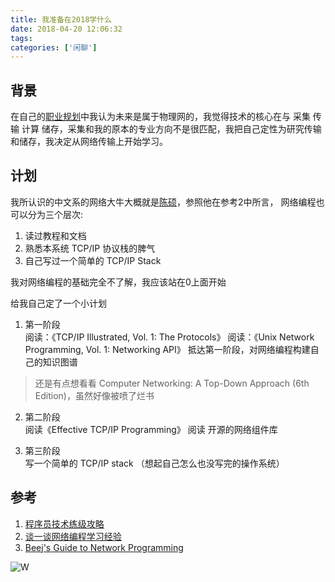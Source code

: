 ```yaml
---
title: 我准备在2018学什么
date: 2018-04-20 12:06:32
tags:
categories: ['闲聊']
---
```


## 背景
在自己的[职业规划](http://blog.yannxia.top/2018/04/16/think-in-occupation/)中我认为未来是属于物理网的，我觉得技术的核心在与 采集 传输 计算 储存，采集和我的原本的专业方向不是很匹配，我把自己定性为研究传输和储存，我决定从网络传输上开始学习。

<!-- more -->

## 计划
我所认识的中文系的网络大牛大概就是[陈硕](https://www.zhihu.com/people/giantchen/activities)，参照他在参考2中所言， 
网络编程也可以分为三个层次:

  1.  读过教程和文档 
  2.  熟悉本系统 TCP/IP 协议栈的脾气 
  3.  自己写过一个简单的 TCP/IP Stack 

我对网络编程的基础完全不了解，我应该站在0上面开始

给我自己定了一个小计划

1. 第一阶段  
阅读：《TCP/IP Illustrated, Vol. 1: The Protocols》
阅读：《Unix Network Programming, Vol. 1: Networking API》
抵达第一阶段，对网络编程构建自己的知识图谱
> 还是有点想看看 Computer Networking: A Top-Down Approach (6th Edition)，虽然好像被喷了烂书

2. 第二阶段  
阅读《Effective TCP/IP Programming》 
阅读 开源的网络组件库

3. 第三阶段  
写一个简单的 TCP/IP stack （想起自己怎么也没写完的操作系统）

## 参考
1. [程序员技术练级攻略](https://coolshell.cn/articles/4990.html)
2. [谈一谈网络编程学习经验](https://blog.csdn.net/northcan/article/details/7270023)
3. [Beej's Guide to Network Programming](http://beej.us/guide/bgnet/)

![W](http://static.webhek.com/vaikan/uploads/2014/02/Programming-Books.jpg)


